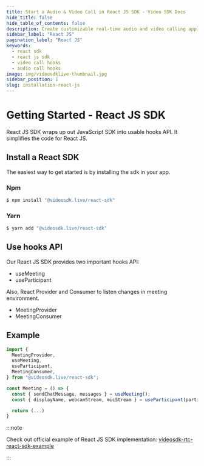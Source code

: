 ```yaml
---
title: Start a Audio & Video Call in React JS SDK - Video SDK Docs
hide_title: false
hide_table_of_contents: false
description: Create customizable real-time audio and video calling applications with React JS SDK with Video SDK add live audio & video conferencing to your applications.
sidebar_label: "React JS"
pagination_label: "React JS"
keywords:
  - react sdk
  - react js sdk
  - video call hooks
  - audio call hooks
image: img/videosdklive-thumbnail.jpg
sidebar_position: 1
slug: installation-react-js
---
```


# Getting Started - React JS SDK

React JS SDK wraps up out JavaScript SDK into usable hooks API. It simplifies the code for React JS.

## Install a React SDK

The easiest way to get started is by installing the sdk in your app.

### Npm

```js
$ npm install "@videosdk.live/react-sdk"
```

### Yarn

```js
$ yarn add "@videosdk.live/react-sdk"
```

## Use hooks API

Our React JS SDK provides two important hooks API:

- useMeeting
- useParticipant

Also, React Provider and Consumer to listen changes in meeting environment.

- MeetingProvider
- MeetingConsumer

## Example

```js title="Example: using React JS SDK"
import {
  MeetingProvider,
  useMeeting,
  useParticipant,
  MeetingConsumer,
} from "@videosdk.live/react-sdk";

const Meeting = () => {
  const { sendChatMessage, messages } = useMeeting();
  const { displayName, webcamStream, micStream } = useParticipant(participantId);

  return (...)
}

```

:::note

Check out official example of React JS SDK implementation: [videosdk-rtc-react-sdk-example](https://github.com/videosdk-live/videosdk-rtc-react-sdk-example)

:::
